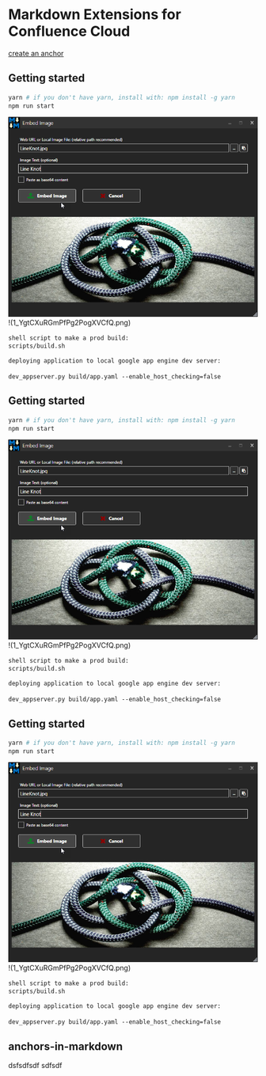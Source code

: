 <!--- That is a comment --->
# Markdown Extensions for Confluence Cloud
[create an anchor](#anchors-in-markdown)

## Getting started
<!--- That is a comment 2 --->

```bash
yarn # if you don't have yarn, install with: npm install -g yarn
npm run start
```
![Image of Yaktocat](1_YgtCXuRGmPfPg2PogXVCfQ.png)
!(1_YgtCXuRGmPfPg2PogXVCfQ.png)
<!--- That is a comment 3 --->

```
shell script to make a prod build:
scripts/build.sh
```

```
deploying application to local google app engine dev server:

dev_appserver.py build/app.yaml --enable_host_checking=false
```
## Getting started

```bash
yarn # if you don't have yarn, install with: npm install -g yarn
npm run start
```
![Image of Yaktocat](1_YgtCXuRGmPfPg2PogXVCfQ.png)
!(1_YgtCXuRGmPfPg2PogXVCfQ.png)

```
shell script to make a prod build:
scripts/build.sh
```

```
deploying application to local google app engine dev server:

dev_appserver.py build/app.yaml --enable_host_checking=false
```
## Getting started

```bash
yarn # if you don't have yarn, install with: npm install -g yarn
npm run start
```
![Image of Yaktocat](1_YgtCXuRGmPfPg2PogXVCfQ.png)
!(1_YgtCXuRGmPfPg2PogXVCfQ.png)

```
shell script to make a prod build:
scripts/build.sh
```

```
deploying application to local google app engine dev server:

dev_appserver.py build/app.yaml --enable_host_checking=false
```
## anchors-in-markdown
dsfsdfsdf
sdfsdf
